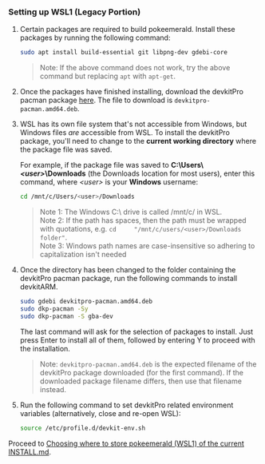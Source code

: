 ### Setting up WSL1 (Legacy Portion)

1. Certain packages are required to build pokeemerald. Install these packages by running the following command:

    ```bash
    sudo apt install build-essential git libpng-dev gdebi-core
    ```
    > Note: If the above command does not work, try the above command but replacing `apt` with `apt-get`.

2. Once the packages have finished installing, download the devkitPro pacman package [here](https://github.com/devkitPro/pacman/releases). The file to download is `devkitpro-pacman.amd64.deb`.

3. WSL has its own file system that's not accessible from Windows, but Windows files *are* accessible from WSL. To install the devkitPro package, you'll need to change to the **current working directory** where the package file was saved.

    For example, if the package file was saved to **C:\Users\\_\<user>_\Downloads** (the Downloads location for most users), enter this command, where *\<user>* is your **Windows** username:

    ```bash
    cd /mnt/c/Users/<user>/Downloads
    ```

    > Note 1: The Windows C:\ drive is called /mnt/c/ in WSL.  
    > Note 2: If the path has spaces, then the path must be wrapped with quotations, e.g. `cd     "/mnt/c/users/<user>/Downloads folder"`.  
    > Note 3: Windows path names are case-insensitive so adhering to capitalization isn't needed

4. Once the directory has been changed to the folder containing the devkitPro pacman package, run the following commands to install devkitARM.

    ```bash
    sudo gdebi devkitpro-pacman.amd64.deb
    sudo dkp-pacman -Sy
    sudo dkp-pacman -S gba-dev
    ```

    The last command will ask for the selection of packages to install. Just press Enter to install all of them, followed by entering Y to proceed with the installation.

    > Note: `devkitpro-pacman.amd64.deb` is the expected filename of the devkitPro package downloaded (for the first command). If the downloaded package filename differs, then use that filename instead.

5. Run the following command to set devkitPro related environment variables (alternatively, close and re-open WSL):
    ```bash
    source /etc/profile.d/devkit-env.sh
    ```

Proceed to [Choosing where to store pokeemerald (WSL1) of the current INSTALL.md](/INSTALL.md#choosing-where-to-store-pokeemerald-WSL1).
